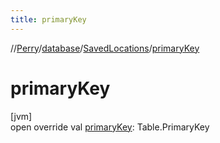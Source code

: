 ```yaml
---
title: primaryKey
---
```

//[Perry](../../../index.html)/[database](../index.html)/[SavedLocations](index.html)/[primaryKey](primary-key.html)



# primaryKey



[jvm]\
open override val [primaryKey](primary-key.html): Table.PrimaryKey





